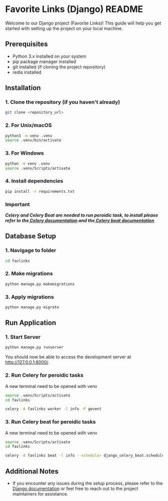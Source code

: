 # Favorite Links (Django) README

Welcome to our Django project (Favorite Links)! This guide will help you get started with setting up the project on your local machine.

## Prerequisites

- Python 3.x installed on your system
- pip package manager installed
- git installed (if cloning the project repository)
- redis installed

## Installation

### 1. Clone the repository (if you haven't already)

```bash
git clone <repository_url>
```

### 2. For Unix/macOS

```bash
python3 -m venv .venv
source .venv/bin/activate
```

### 3. For Windows

```bash
python -m venv .venv
source .venv/Scripts/activate
```

### 4. Install dependencies

```bash
pip install -r requirements.txt
```

### Important

**_Celery and Celery Beat are needed to run peroidic task, to install please refer to the[ Celery documentation](https://docs.celeryq.dev/en/stable/django/first-steps-with-django.html#using-celery-with-django) and the[ Celery beat documentation](https://django-celery-beat.readthedocs.io/en/latest/)_**

## Database Setup

### 1. Navigage to folder

```bash
cd favlinks
```

### 2. Make migrations

```bash
python manage.py makemigrations
```

### 3. Apply migrations

```bash
python manage.py migrate
```

## Run Application

### 1. Start Server

```bash
python manage.py runserver
```

You should now be able to access the development server at http://127.0.0.1:8000/.

### 2. Run Celery for peroidic tasks

A new terminal need to be opened with venv

```bash
source .venv/Scripts/activate
cd favlinks
```

```bash
celery -A favlinks worker -l info -P gevent
```

### 3. Run Celery beat for peroidic tasks

A new terminal need to be opened with venv

```bash
source .venv/Scripts/activate
cd favlinks
```

```bash
celery -A favlinks beat -l info --scheduler django_celery_beat.schedulers:DatabaseScheduler
```

## Additional Notes

- If you encounter any issues during the setup process, please refer to the[ Django documentation](https://docs.djangoproject.com/en/5.0/) or feel free to reach out to the project maintainers for assistance.
